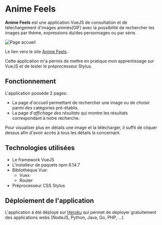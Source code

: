 # Anime Feels
**Anime Feels** est une application VueJS de consultation et de téléchargement d'images animés(GIF) avec la possibilité de rechercher les images par thème, expressions du/des personnages ou par série.



![Page accueil](https://cloud-image-dlcn.netlify.com/anime-search/anime-feels.png)

Le lien vers le site [Anime Feels](https://anime-feels.herokuapp.com/).

Cette application m'a permis de mettre en pratique mon apprentissage sur VueJS et de tester le préprocesseur Stylus.

## Fonctionnement
L'application possède 2 pages:
- La page d'*accueil* permettant de rechercher une image ou de choisir parmi des catégories pré-établis.
- La page d'*affichage des résultats* qui montre les résultats correspondant à notre recherche.


Pour visualiser plus en détails une image et la télécharger, il suffit de cliquer dessus afin d'avoir accès à tous les détails la concernant.


## Technologies utilisées
- Le framework VueJS
- L'installeur de paquets npm 6.14.7
- Bibliothèque Vue:
    - Vuex
    - Router
- Préprocesseur CSS Stylus

## Déploiement de l'application
L'application à été déployé sur [Heroku](https://heroku.com) qui permet de déployer gratuitement des applications webs (NodeJS, Python, Java, Go, PHP, ...)

